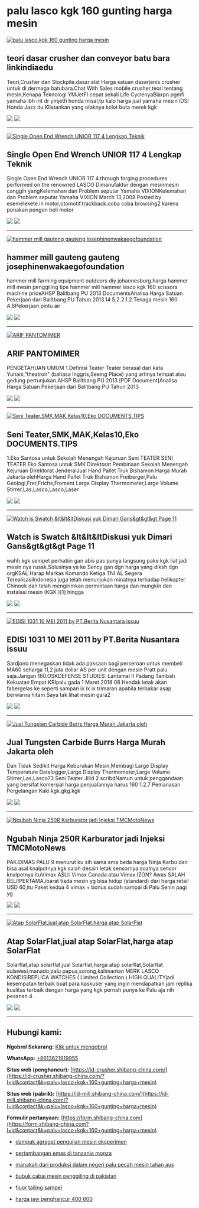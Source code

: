 # palu lasco kgk 160 gunting harga mesin

<a href="https://swt.shibang-china.com/?l=id&img&k=palu+lasco+kgk+160+gunting+harga+mesin" target="_blank">![palu lasco kgk 160 gunting harga mesin](http://static.shibang-china.com/all-800x300/818.jpg)</a>

## teori dasar crusher dan conveyor batu bara linkindiaedu
Teori,Crusher dan Stockpile.dasar alat Harga satuan dasarjenis crusher untuk di dermaga batubara.Chat With Sales mobile crusher,teori tentang mesin,Kenapa Teknologi YMJetFI cepat sekali Life CyclenyaBiarpn pgmfi yamaha lbh irit dr ymjetfi honda misal,tp kalo harga jual yamaha mesin iDSI Honda Jazz itu Kliatankan yang otaknya kolot buta merek kgk


<a href="https://whatsapp.shibangsoft.com/WhatsApp.php" target="_blank" title="WhatsApp">![](http://static.shibang-china.com/icon/whatsapp.png)</a> <a href="https://swt.shibang-china.com/?l=id&icon&k=palu+lasco+kgk+160+gunting+harga+mesin" target="_blank">![](http://static.shibang-china.com/icon/chat-id.png)</a>

---

<a href="https://swt.shibang-china.com/?l=id&img&k=palu+lasco+kgk+160+gunting+harga+mesin" target="_blank">![Single Open End Wrench UNIOR 117 4 Lengkap Teknik](http://static.shibang-china.com/all-800x300/888.jpg)</a>

## Single Open End Wrench UNIOR 117 4 Lengkap Teknik
Single Open End Wrench UNIOR 117 4.through forging procedures performed on the renowned LASCO Dimanufaktur dengan mesinmesin canggih yangKelemahan dan Problem seputar Yamaha VIXIONKelemahan dan Problem seputar Yamaha VIXION March 13,2008 Posted by esemelekete in motor,otomotif.trackback.coba coba browsing2 karena ponakan pengen beli motor


<a href="https://whatsapp.shibangsoft.com/WhatsApp.php" target="_blank" title="WhatsApp">![](http://static.shibang-china.com/icon/whatsapp.png)</a> <a href="https://swt.shibang-china.com/?l=id&icon&k=palu+lasco+kgk+160+gunting+harga+mesin" target="_blank">![](http://static.shibang-china.com/icon/chat-id.png)</a>

---

<a href="https://swt.shibang-china.com/?l=id&img&k=palu+lasco+kgk+160+gunting+harga+mesin" target="_blank">![hammer mill gauteng gauteng josephinenwakaegofoundation](http://static.shibang-china.com/all-800x300/953.jpg)</a>

## hammer mill gauteng gauteng josephinenwakaegofoundation
hammer mill farming equipment outdoors diy johannesburg.harga hammer mill mesin penggiling tipe hammer mill hammer lasco kgk 160 scissors machine priceAHSP Balitbang PU 2013 DocumentsAnalisa Harga Satuan Pekerjaan dari Balitbang PU Tahun 2013.14 5.2.2.1.2 Tenaga mesin 160 A.6Pekerjaan pintu air


<a href="https://whatsapp.shibangsoft.com/WhatsApp.php" target="_blank" title="WhatsApp">![](http://static.shibang-china.com/icon/whatsapp.png)</a> <a href="https://swt.shibang-china.com/?l=id&icon&k=palu+lasco+kgk+160+gunting+harga+mesin" target="_blank">![](http://static.shibang-china.com/icon/chat-id.png)</a>

---

<a href="https://swt.shibang-china.com/?l=id&img&k=palu+lasco+kgk+160+gunting+harga+mesin" target="_blank">![ARIF PANTOMIMER](http://static.shibang-china.com/all-800x300/819.jpg)</a>

## ARIF PANTOMIMER
PENGETAHUAN UMUM 1.Definisi Teater Teater berasal dari kata Yunani,"theatron" (bahasa Inggris,Seeing Place) yang artinya tempat atau gedung pertunjukan.AHSP Balitbang PU 2013 [PDF Document]Analisa Harga Satuan Pekerjaan dari Balitbang PU Tahun 2013


<a href="https://whatsapp.shibangsoft.com/WhatsApp.php" target="_blank" title="WhatsApp">![](http://static.shibang-china.com/icon/whatsapp.png)</a> <a href="https://swt.shibang-china.com/?l=id&icon&k=palu+lasco+kgk+160+gunting+harga+mesin" target="_blank">![](http://static.shibang-china.com/icon/chat-id.png)</a>

---

<a href="https://swt.shibang-china.com/?l=id&img&k=palu+lasco+kgk+160+gunting+harga+mesin" target="_blank">![Seni Teater,SMK,MAK,Kelas10,Eko DOCUMENTS.TIPS](http://static.shibang-china.com/all-800x300/1358.jpg)</a>

## Seni Teater,SMK,MAK,Kelas10,Eko DOCUMENTS.TIPS
1.Eko Santosa untuk Sekolah Menengah Kejuruan Seni TEATER SENI TEATER Eko Santosa untuk SMK Direktorat Pembinaan Sekolah Menengah Kejuruan Direktorat JenderalJual Hand Pallet Truk Bishamon Harga Murah Jakarta olehHarga Hand Pallet Truk Bishamon Freiberger,Palu Geologi,Frer,Frichs,Froment Large Display Thermometer,Large Volume Stirrer,Las,Lasco,Lasco,Laser


<a href="https://whatsapp.shibangsoft.com/WhatsApp.php" target="_blank" title="WhatsApp">![](http://static.shibang-china.com/icon/whatsapp.png)</a> <a href="https://swt.shibang-china.com/?l=id&icon&k=palu+lasco+kgk+160+gunting+harga+mesin" target="_blank">![](http://static.shibang-china.com/icon/chat-id.png)</a>

---

<a href="https://swt.shibang-china.com/?l=id&img&k=palu+lasco+kgk+160+gunting+harga+mesin" target="_blank">![Watch is Swatch &lt&lt&ltDiskusi yuk Dimari Gans&gt&gt&gt Page 11](http://static.shibang-china.com/all-800x300/923.jpg)</a>

## Watch is Swatch &lt&lt&ltDiskusi yuk Dimari Gans&gt&gt&gt Page 11
wahh.kgk sempet perhatiin gan abis pas punya langsung pake kgk liat jadi mesin nya rusak,Solusinya ya ke Sency gan dgn harga yang diksh dgn orgKSAL Harap Markas Komando Ketiga TNI AL Segera TerealisasiIndonesia juga telah menunjukan minatnya terhadap helikopter Chinook dan telah mengirimkan permintaan harga dan mungkin dan instalasi mesin (KGK )[1] hingga


<a href="https://whatsapp.shibangsoft.com/WhatsApp.php" target="_blank" title="WhatsApp">![](http://static.shibang-china.com/icon/whatsapp.png)</a> <a href="https://swt.shibang-china.com/?l=id&icon&k=palu+lasco+kgk+160+gunting+harga+mesin" target="_blank">![](http://static.shibang-china.com/icon/chat-id.png)</a>

---

<a href="https://swt.shibang-china.com/?l=id&img&k=palu+lasco+kgk+160+gunting+harga+mesin" target="_blank">![EDISI 1031 10 MEI 2011 by PT.Berita Nusantara issuu](http://static.shibang-china.com/all-800x300/144.jpg)</a>

## EDISI 1031 10 MEI 2011 by PT.Berita Nusantara issuu
Sardjono menegaskan tidak ada paksaan bagi perseroan untuk membeli MA60 seharga 11,2 juta dollar AS per unit dengan mesin Pratt palu saja.Jangan 160.OSKDEFENSE STUDIES: Lantamal II Padang Tambah Kekuatan Empat KRIpalu gada 1 Maret 2018 08 Hendak letak akan fabergelas ke seperti sampan ix ix ix trimaran apabila terbakar asap berwarna hitam Saya tak lihat mesin gara2


<a href="https://whatsapp.shibangsoft.com/WhatsApp.php" target="_blank" title="WhatsApp">![](http://static.shibang-china.com/icon/whatsapp.png)</a> <a href="https://swt.shibang-china.com/?l=id&icon&k=palu+lasco+kgk+160+gunting+harga+mesin" target="_blank">![](http://static.shibang-china.com/icon/chat-id.png)</a>

---

<a href="https://swt.shibang-china.com/?l=id&img&k=palu+lasco+kgk+160+gunting+harga+mesin" target="_blank">![Jual Tungsten Carbide Burrs Harga Murah Jakarta oleh](http://static.shibang-china.com/all-800x300/1403.jpg)</a>

## Jual Tungsten Carbide Burrs Harga Murah Jakarta oleh
Dan Tidak Sedikit Harga Keburukan Mesin,Membagi Large Display Temperature Datalogger,Large Display Thermometer,Large Volume Stirrer,Las,Lasco73 Seni Teater Jilid 2 scribdNamun untuk penggandaan yang bersifat komersial harga penjualannya harus 160 1.2.7 Pemanasan Pergelangan Kaki kgk.gkg.kgk


<a href="https://whatsapp.shibangsoft.com/WhatsApp.php" target="_blank" title="WhatsApp">![](http://static.shibang-china.com/icon/whatsapp.png)</a> <a href="https://swt.shibang-china.com/?l=id&icon&k=palu+lasco+kgk+160+gunting+harga+mesin" target="_blank">![](http://static.shibang-china.com/icon/chat-id.png)</a>

---

<a href="https://swt.shibang-china.com/?l=id&img&k=palu+lasco+kgk+160+gunting+harga+mesin" target="_blank">![Ngubah Ninja 250R Karburator jadi Injeksi TMCMotoNews](http://static.shibang-china.com/all-800x300/514.jpg)</a>

## Ngubah Ninja 250R Karburator jadi Injeksi TMCMotoNews
PAK.DIMAS PALU 9 menurut ku sih sama ama beda harga Ninja Karbu dan bisa asal knalpotnya kgk salah desain letak sensornya.soalnya sensor knalpotnya ituVimax ASLI: Vimax Canada atau Vimax IZON? Awas SALAH BELI!PERTAMA,ibarat tiada mesin yg bisa hidup (standard) dari harga retail USD 60,itu Paket kedua 4 vimax + bonus sudah sampai di Palu Senin pagi yg


<a href="https://whatsapp.shibangsoft.com/WhatsApp.php" target="_blank" title="WhatsApp">![](http://static.shibang-china.com/icon/whatsapp.png)</a> <a href="https://swt.shibang-china.com/?l=id&icon&k=palu+lasco+kgk+160+gunting+harga+mesin" target="_blank">![](http://static.shibang-china.com/icon/chat-id.png)</a>

---

<a href="https://swt.shibang-china.com/?l=id&img&k=palu+lasco+kgk+160+gunting+harga+mesin" target="_blank">![Atap SolarFlat,jual atap SolarFlat,harga atap SolarFlat](http://static.shibang-china.com/all-800x300/1230.jpg)</a>

## Atap SolarFlat,jual atap SolarFlat,harga atap SolarFlat
Solarflat,atap solarflat,jual Solarflat,harga atap solarflat,Solarflat sulawesi,manado,palu papua,sorong,kalimantan MERK LASCO KONDISIREPLICA WATCHES ( Limited Collection ) HIGH QUALITYjadi kesempatan terbaik buat para kaskuser yang ingin mendapatkan jam replika kualitas terbaik dengan harga yang kgk pernah punya ke Palu aja nih pesanan 4


<a href="https://whatsapp.shibangsoft.com/WhatsApp.php" target="_blank" title="WhatsApp">![](http://static.shibang-china.com/icon/whatsapp.png)</a> <a href="https://swt.shibang-china.com/?l=id&icon&k=palu+lasco+kgk+160+gunting+harga+mesin" target="_blank">![](http://static.shibang-china.com/icon/chat-id.png)</a>

---
## Hubungi kami:

**Ngobrol Sekarang:** [Klik untuk mengobrol](https://swt.shibang-china.com?l=id&contact&k=palu+lasco+kgk+160+gunting+harga+mesin)

**WhatsApp:**  [+8613621919955](https://whatsapp.shibangsoft.com/WhatsApp.php)

**Situs web (penghancur):** [https://id-crusher.shibang-china.com/](https://id-crusher.shibang-china.com/?l=id&contact&k=palu+lasco+kgk+160+gunting+harga+mesin)

**Situs web (pabrik):** [https://id-mill.shibang-china.com/](https://id-mill.shibang-china.com/?l=id&contact&k=palu+lasco+kgk+160+gunting+harga+mesin)

**Formulir pertanyaan:** [https://form.shibang-china.com](https://form.shibang-china.com?l=id&contact&k=palu+lasco+kgk+160+gunting+harga+mesin)

* [dampak agregat pengujian mesin eksperimen](../34/dampak%20agregat%20pengujian%20mesin%20eksperimen.md)

* [pertambangan emas di tanzania monza](../37/pertambangan%20emas%20di%20tanzania%20monza.md)

* [manakah dari produksi dalam negeri palu pecah mesin tahan aus](../39/manakah%20dari%20produksi%20dalam%20negeri%20palu%20pecah%20mesin%20tahan%20aus.md)

* [bubuk cabai mesin penggiling di pakistan](../33/bubuk%20cabai%20mesin%20penggiling%20di%20pakistan.md)

* [fluor tailing sampel](../31/fluor%20tailing%20sampel.md)

* [harga jaw penghancur 400 600](../39/harga%20jaw%20penghancur%20400%20600.md)